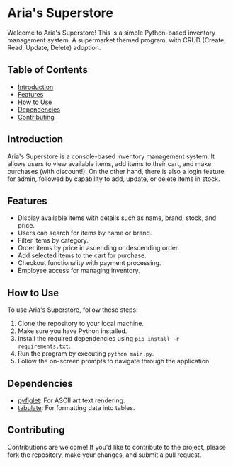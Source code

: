 # Aria's Superstore

Welcome to Aria's Superstore! This is a simple Python-based inventory management system. A supermarket themed program, with CRUD (Create, Read, Update, Delete) adoption.

## Table of Contents
- [Introduction](#introduction)
- [Features](#features)
- [How to Use](#how-to-use)
- [Dependencies](#dependencies)
- [Contributing](#contributing)

## Introduction
Aria's Superstore is a console-based inventory management system. It allows users to view available items, add items to their cart, and make purchases (with discount!). 
On the other hand, there is also a login feature for admin, followed by capability to add, update, or delete items in stock.

## Features
- Display available items with details such as name, brand, stock, and price.
- Users can search for items by name or brand.
- Filter items by category.
- Order items by price in ascending or descending order.
- Add selected items to the cart for purchase.
- Checkout functionality with payment processing.
- Employee access for managing inventory.

## How to Use
To use Aria's Superstore, follow these steps:
1. Clone the repository to your local machine.
2. Make sure you have Python installed.
3. Install the required dependencies using `pip install -r requirements.txt`.
4. Run the program by executing `python main.py`.
5. Follow the on-screen prompts to navigate through the application.

## Dependencies
- [pyfiglet](https://pypi.org/project/pyfiglet/): For ASCII art text rendering.
- [tabulate](https://pypi.org/project/tabulate/): For formatting data into tables.

## Contributing
Contributions are welcome! If you'd like to contribute to the project, please fork the repository, make your changes, and submit a pull request.

